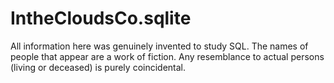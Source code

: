 #  IntheCloudsCo.sqlite

All information here was genuinely invented to study SQL. The names of people that appear are a work of fiction. Any resemblance to actual persons  (living or deceased) is purely coincidental.

